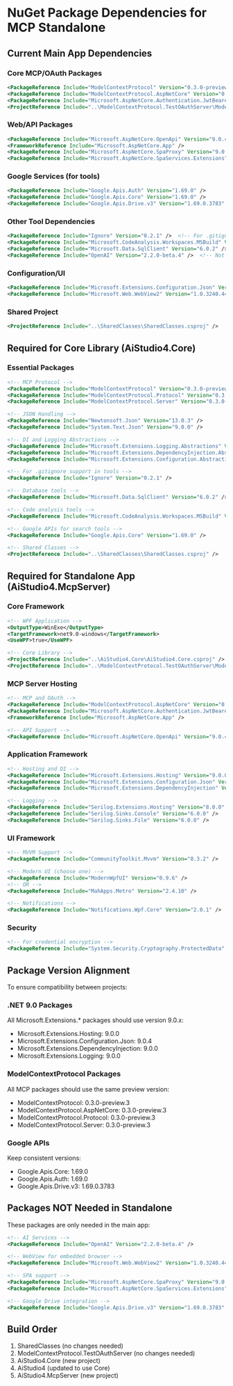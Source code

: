 # NuGet Package Dependencies for MCP Standalone

## Current Main App Dependencies

### Core MCP/OAuth Packages
```xml
<PackageReference Include="ModelContextProtocol" Version="0.3.0-preview.3" />
<PackageReference Include="ModelContextProtocol.AspNetCore" Version="0.3.0-preview.3" />
<PackageReference Include="Microsoft.AspNetCore.Authentication.JwtBearer" Version="9.0.7" />
<ProjectReference Include="..\ModelContextProtocol.TestOAuthServer\ModelContextProtocol.TestOAuthServer.csproj" />
```

### Web/API Packages
```xml
<PackageReference Include="Microsoft.AspNetCore.OpenApi" Version="9.0.4" />
<FrameworkReference Include="Microsoft.AspNetCore.App" />
<PackageReference Include="Microsoft.AspNetCore.SpaProxy" Version="9.0.4" />
<PackageReference Include="Microsoft.AspNetCore.SpaServices.Extensions" Version="9.0.4" />
```

### Google Services (for tools)
```xml
<PackageReference Include="Google.Apis.Auth" Version="1.69.0" />
<PackageReference Include="Google.Apis.Core" Version="1.69.0" />
<PackageReference Include="Google.Apis.Drive.v3" Version="1.69.0.3783" />
```

### Other Tool Dependencies
```xml
<PackageReference Include="Ignore" Version="0.2.1" />  <!-- For .gitignore parsing -->
<PackageReference Include="Microsoft.CodeAnalysis.Workspaces.MSBuild" Version="4.13.0" />
<PackageReference Include="Microsoft.Data.SqlClient" Version="6.0.2" />
<PackageReference Include="OpenAI" Version="2.2.0-beta.4" />  <!-- Not needed in standalone -->
```

### Configuration/UI
```xml
<PackageReference Include="Microsoft.Extensions.Configuration.Json" Version="9.0.4" />
<PackageReference Include="Microsoft.Web.WebView2" Version="1.0.3240.44" />
```

### Shared Project
```xml
<ProjectReference Include="..\SharedClasses\SharedClasses.csproj" />
```

## Required for Core Library (AiStudio4.Core)

### Essential Packages
```xml
<!-- MCP Protocol -->
<PackageReference Include="ModelContextProtocol" Version="0.3.0-preview.3" />
<PackageReference Include="ModelContextProtocol.Protocol" Version="0.3.0-preview.3" />
<PackageReference Include="ModelContextProtocol.Server" Version="0.3.0-preview.3" />

<!-- JSON Handling -->
<PackageReference Include="Newtonsoft.Json" Version="13.0.3" />
<PackageReference Include="System.Text.Json" Version="9.0.0" />

<!-- DI and Logging Abstractions -->
<PackageReference Include="Microsoft.Extensions.Logging.Abstractions" Version="9.0.0" />
<PackageReference Include="Microsoft.Extensions.DependencyInjection.Abstractions" Version="9.0.0" />
<PackageReference Include="Microsoft.Extensions.Configuration.Abstractions" Version="9.0.0" />

<!-- For .gitignore support in tools -->
<PackageReference Include="Ignore" Version="0.2.1" />

<!-- Database tools -->
<PackageReference Include="Microsoft.Data.SqlClient" Version="6.0.2" />

<!-- Code analysis tools -->
<PackageReference Include="Microsoft.CodeAnalysis.Workspaces.MSBuild" Version="4.13.0" />

<!-- Google APIs for search tools -->
<PackageReference Include="Google.Apis.Core" Version="1.69.0" />

<!-- Shared Classes -->
<ProjectReference Include="..\SharedClasses\SharedClasses.csproj" />
```

## Required for Standalone App (AiStudio4.McpServer)

### Core Framework
```xml
<!-- WPF Application -->
<OutputType>WinExe</OutputType>
<TargetFramework>net9.0-windows</TargetFramework>
<UseWPF>true</UseWPF>

<!-- Core Library -->
<ProjectReference Include="..\AiStudio4.Core\AiStudio4.Core.csproj" />
<ProjectReference Include="..\ModelContextProtocol.TestOAuthServer\ModelContextProtocol.TestOAuthServer.csproj" />
```

### MCP Server Hosting
```xml
<!-- MCP and OAuth -->
<PackageReference Include="ModelContextProtocol.AspNetCore" Version="0.3.0-preview.3" />
<PackageReference Include="Microsoft.AspNetCore.Authentication.JwtBearer" Version="9.0.7" />
<FrameworkReference Include="Microsoft.AspNetCore.App" />

<!-- API Support -->
<PackageReference Include="Microsoft.AspNetCore.OpenApi" Version="9.0.4" />
```

### Application Framework
```xml
<!-- Hosting and DI -->
<PackageReference Include="Microsoft.Extensions.Hosting" Version="9.0.0" />
<PackageReference Include="Microsoft.Extensions.Configuration.Json" Version="9.0.4" />
<PackageReference Include="Microsoft.Extensions.DependencyInjection" Version="9.0.0" />

<!-- Logging -->
<PackageReference Include="Serilog.Extensions.Hosting" Version="8.0.0" />
<PackageReference Include="Serilog.Sinks.Console" Version="6.0.0" />
<PackageReference Include="Serilog.Sinks.File" Version="6.0.0" />
```

### UI Framework
```xml
<!-- MVVM Support -->
<PackageReference Include="CommunityToolkit.Mvvm" Version="8.3.2" />

<!-- Modern UI (choose one) -->
<PackageReference Include="ModernWpfUI" Version="0.9.6" />
<!-- OR -->
<PackageReference Include="MahApps.Metro" Version="2.4.10" />

<!-- Notifications -->
<PackageReference Include="Notifications.Wpf.Core" Version="2.0.1" />
```

### Security
```xml
<!-- For credential encryption -->
<PackageReference Include="System.Security.Cryptography.ProtectedData" Version="9.0.0" />
```

## Package Version Alignment

To ensure compatibility between projects:

### .NET 9.0 Packages
All Microsoft.Extensions.* packages should use version 9.0.x:
- Microsoft.Extensions.Hosting: 9.0.0
- Microsoft.Extensions.Configuration.Json: 9.0.4
- Microsoft.Extensions.DependencyInjection: 9.0.0
- Microsoft.Extensions.Logging: 9.0.0

### ModelContextProtocol Packages
All MCP packages should use the same preview version:
- ModelContextProtocol: 0.3.0-preview.3
- ModelContextProtocol.AspNetCore: 0.3.0-preview.3
- ModelContextProtocol.Protocol: 0.3.0-preview.3
- ModelContextProtocol.Server: 0.3.0-preview.3

### Google APIs
Keep consistent versions:
- Google.Apis.Core: 1.69.0
- Google.Apis.Auth: 1.69.0
- Google.Apis.Drive.v3: 1.69.0.3783

## Packages NOT Needed in Standalone

These packages are only needed in the main app:
```xml
<!-- AI Services -->
<PackageReference Include="OpenAI" Version="2.2.0-beta.4" />

<!-- WebView for embedded browser -->
<PackageReference Include="Microsoft.Web.WebView2" Version="1.0.3240.44" />

<!-- SPA support -->
<PackageReference Include="Microsoft.AspNetCore.SpaProxy" Version="9.0.4" />
<PackageReference Include="Microsoft.AspNetCore.SpaServices.Extensions" Version="9.0.4" />

<!-- Google Drive integration -->
<PackageReference Include="Google.Apis.Drive.v3" Version="1.69.0.3783" />
```

## Build Order

1. SharedClasses (no changes needed)
2. ModelContextProtocol.TestOAuthServer (no changes needed)
3. AiStudio4.Core (new project)
4. AiStudio4 (updated to use Core)
5. AiStudio4.McpServer (new project)